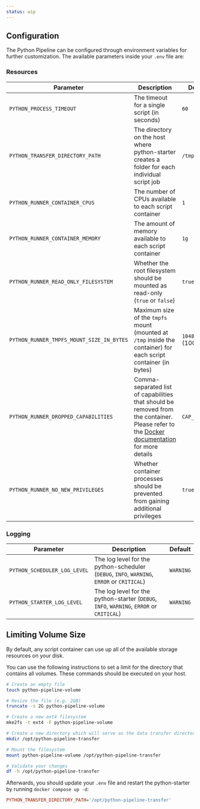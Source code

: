 ```yaml
---
status: wip
---
```


## Configuration

The Python Pipeline can be configured through environment variables for further customization. The available parameters inside your `.env` file are:

### Resources

| Parameter                                 | Description                                                                                                                                                                                                                          | Default             |
| ----------------------------------------- | ------------------------------------------------------------------------------------------------------------------------------------------------------------------------------------------------------------------------------------ | ------------------- |
| `PYTHON_PROCESS_TIMEOUT`                  | The timeout for a single script (in seconds)                                                                                                                                                                                         | `60`                |
| `PYTHON_TRANSFER_DIRECTORY_PATH`          | The directory on the host where python-starter creates a folder for each individual script job                                                                                                                                       | `/tmp`              |
| `PYTHON_RUNNER_CONTAINER_CPUS`            | The number of CPUs available to each script container                                                                                                                                                                                | `1`                 |
| `PYTHON_RUNNER_CONTAINER_MEMORY`          | The amount of memory available to each script container                                                                                                                                                                              | `1g`                |
| `PYTHON_RUNNER_READ_ONLY_FILESYSTEM`      | Whether the root filesystem should be mounted as read-only (`true` or `false`)                                                                                                                                                       | `true`              |
| `PYTHON_RUNNER_TMPFS_MOUNT_SIZE_IN_BYTES` | Maximum size of the `tmpfs` mount (mounted at `/tmp` inside the container) for each script container (in bytes)                                                                                                                      | `104857600` (100MB) |
| `PYTHON_RUNNER_DROPPED_CAPABILITIES`      | Comma-separated list of capabilities that should be removed from the container. Please refer to the [Docker documentation](https://docs.docker.com/engine/containers/run/#runtime-privilege-and-linux-capabilities) for more details | `CAP_NET_RAW`       |
| `PYTHON_RUNNER_NO_NEW_PRIVILEGES`         | Whether container processes should be prevented from gaining additional privileges                                                                                                                                                   | `true`              |

### Logging

| Parameter                    | Description                                                                                | Default   |
| ---------------------------- | ------------------------------------------------------------------------------------------ | --------- |
| `PYTHON_SCHEDULER_LOG_LEVEL` | The log level for the python-scheduler (`DEBUG`, `INFO`, `WARNING`, `ERROR` or `CRITICAL`) | `WARNING` |
| `PYTHON_STARTER_LOG_LEVEL`   | The log level for the python-starter (`DEBUG`, `INFO`, `WARNING`, `ERROR` or `CRITICAL`)   | `WARNING` |

## Limiting Volume Size

By default, any script container can use up all of the available storage resources on your disk.

You can use the following instructions to set a limit for the directory that contains all volumes. These commands should be executed on your host.

```bash
# Create an empty file
touch python-pipeline-volume

# Resize the file (e.g. 2GB)
truncate -s 2G python-pipeline-volume

# Create a new ext4 filesystem
mke2fs -t ext4 -F python-pipeline-volume

# Create a new directory which will serve as the data transfer directory
mkdir /opt/python-pipeline-transfer

# Mount the filesystem
mount python-pipeline-volume /opt/python-pipeline-transfer

# Validate your changes
df -h /opt/python-pipeline-transfer
```

Afterwards, you should update your `.env` file and restart the python-starter by running `docker compose up -d`:

```ini
PYTHON_TRANSFER_DIRECTORY_PATH='/opt/python-pipeline-transfer'
```
